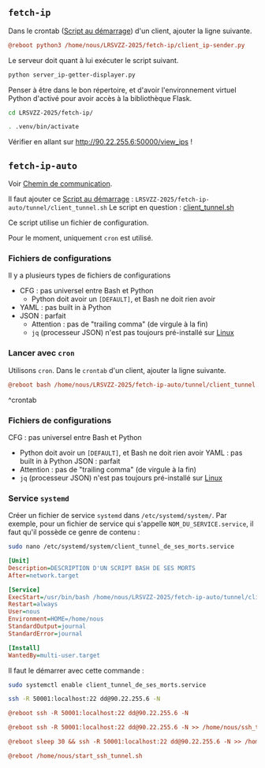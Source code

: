 ## `fetch-ip` 
Dans le crontab ([Script au démarrage](Script%20au%20démarrage.md)) d'un client, ajouter la ligne suivante. 
```ini
@reboot python3 /home/nous/LRSVZZ-2025/fetch-ip/client_ip-sender.py
```

Le serveur doit quant à lui exécuter le script suivant. 
```bash
python server_ip-getter-displayer.py
```

Penser à être dans le bon répertoire, et d'avoir l'environnement virtuel Python d'activé pour avoir accès à la bibliothèque Flask. 
```bash
cd LRSVZZ-2025/fetch-ip/
```
```bash
. .venv/bin/activate
```

Vérifier en allant sur http://90.22.255.6:50000/view_ips ! 

## `fetch-ip-auto` 
Voir [Chemin de communication](Chemin%20de%20communication.md). 

Il faut ajouter ce [Script au démarrage](Software/Script%20au%20démarrage.md) : 
`LRSVZZ-2025/fetch-ip-auto/tunnel/client_tunnel.sh` 
Le script en question : [client_tunnel.sh](../../fetch-ip-auto/tunnel/client_tunnel.sh) 

Ce script utilise un fichier de configuration. 

Pour le moment, uniquement `cron` est utilisé. 

### Fichiers de configurations 
Il y a plusieurs types de fichiers de configurations 

- CFG : pas universel entre Bash et Python 
	- Python doit avoir un `[DEFAULT]`, et Bash ne doit rien avoir 
- YAML : pas built in à Python 
- JSON : parfait 
	- Attention : pas de "trailing comma" (de virgule à la fin) 
	- `jq` (processeur JSON) n'est pas toujours pré-installé sur [Linux](../Guides/Linux.md) 

### Lancer avec `cron` 
Utilisons `cron`. Dans le `crontab` d'un client, ajouter la ligne suivante. 
```ini
@reboot bash /home/nous/LRSVZZ-2025/fetch-ip-auto/tunnel/client_tunnel.sh
```
^crontab

### Fichiers de configurations 
CFG : pas universel entre Bash et Python 
- Python doit avoir un `[DEFAULT]`, et Bash ne doit rien avoir 
YAML : pas built in à Python 
JSON : parfait 
- Attention : pas de "trailing comma" (de virgule à la fin) 
- `jq` (processeur JSON) n'est pas toujours pré-installé sur [Linux](../Guides/Linux.md) 

### Service `systemd`
Créer un fichier de service `systemd` dans `/etc/systemd/system/`. 
Par exemple, pour un fichier de service qui s'appelle `NOM_DU_SERVICE.service`, il faut qu'il possède ce genre de contenu : 

```bash
sudo nano /etc/systemd/system/client_tunnel_de_ses_morts.service
```

```ini
[Unit]
Description=DESCRIPTION D'UN SCRIPT BASH DE SES MORTS
After=network.target

[Service]
ExecStart=/usr/bin/bash /home/nous/LRSVZZ-2025/fetch-ip-auto/tunnel/client_tunnel.sh
Restart=always
User=nous
Environment=HOME=/home/nous
StandardOutput=journal
StandardError=journal

[Install]
WantedBy=multi-user.target
```

Il faut le démarrer avec cette commande : 
```bash
sudo systemctl enable client_tunnel_de_ses_morts.service
  ```



```bash
ssh -R 50001:localhost:22 dd@90.22.255.6 -N
```
```ini
@reboot ssh -R 50001:localhost:22 dd@90.22.255.6 -N
```
```ini
@reboot ssh -R 50001:localhost:22 dd@90.22.255.6 -N >> /home/nous/ssh_tunnel.log 2>&1
```
```ini
@reboot sleep 30 && ssh -R 50001:localhost:22 dd@90.22.255.6 -N >> /home/nous/ssh_tunnel.log 2>&1
```
```ini
@reboot /home/nous/start_ssh_tunnel.sh
```




